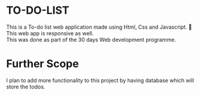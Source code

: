 # TO-DO-LIST

This is a To-do list web application made using Html, Css and Javascript. 📃 <br>
This web app is responsive as well. <br>
This was done as part of the 30 days Web development programme.

# Further Scope
I plan to add more functionality to this project by having database which will store the todos.
